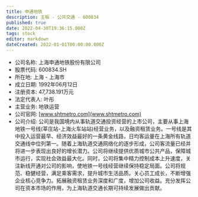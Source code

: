```yaml
---
title: 申通地铁
description: 主板 - 公共交通 - 600834
published: true
date: 2022-04-30T19:36:15.000Z
tags: stock
editor: markdown
dateCreated: 2022-01-01T00:00:00.000Z
---
```


- 公司名称: 上海申通地铁股份有限公司
- 股票代码: 600834.SH
- 所在地: 上海 - 上海市
- 成立日期: 1992年06月12日
- 注册资本: 47,738.191万元
- 法定代表人: 叶彤
- 主营业务: 地铁运营
- 公司官网: [www.shtmetro.com](www.shtmetro.com)
- 公司介绍: 公司是我国境内从事轨道交通投资经营的上市公司，主要从事上海地铁一号线(莘庄站-上海火车站站)经营业务，以及融资租赁业务。一号线是其中投入运营最早、经济效益最好的一条黄金线路，日均客运量在上海所有轨道交通线中位列第一。随着上海轨道交通网络化的逐步形成，公司客流量已经并将进一步表现出良好的增长潜力。公司将继续提供优质城市公共产品，保障城市运行，实现社会效益最大化。同时，公司将集中精力控制成本上升速度，关注新线开通对公司的影响，使地铁一号线经营继续保持稳定局面。公司将规范、稳健经营，满足乘客需求，提升城市生活品质。关心员工成长，不断增强企业核心竞争力。拓展融资租赁业务深度和广度，增加公司收益。充分发挥公司在资本市场的作用，为上海轨道交通长期可持续发展做出贡献。


